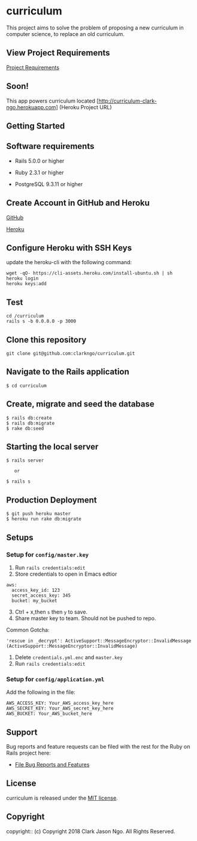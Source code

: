 # curriculum

This project aims to solve the problem of proposing a new curriculum in computer science, to replace an old curriculum.

## View Project Requirements

<a href="https://github.com/clarkngo/curriculum/projects">Project Requirements</a>

## Soon!

This app powers curriculum located [http://curriculum-clark-ngo.herokuapp.com] (Heroku Project URL)

## Getting Started

## Software requirements

- Rails 5.0.0 or higher

- Ruby 2.3.1 or higher

- PostgreSQL 9.3.11 or higher

## Create Account in GitHub and Heroku

<a href="https://github.com/">GitHub</a>

<a href="https://www.heroku.com/">Heroku</a>

## Configure Heroku with SSH Keys
update the heroku-cli with the following command:
```
wget -qO- https://cli-assets.heroku.com/install-ubuntu.sh | sh
heroku login
heroku keys:add
```

## Test
```
cd /curriculum
rails s -b 0.0.0.0 -p 3000
```

## Clone this repository
```
git clone git@github.com:clarkngo/curriculum.git
```

## Navigate to the Rails application

```
$ cd curriculum
```

## Create, migrate and seed the database

 ```
 $ rails db:create
 $ rails db:migrate
 $ rake db:seed
 ```

## Starting the local server

```
$ rails server

   or

$ rails s
```

## Production Deployment

  ```
  $ git push heroku master
  $ heroku run rake db:migrate
  ```

## Setups

### Setup for `config/master.key`


1) Run `rails credentials:edit`
2) Store credentials to open in Emacs edtior

```
aws:
  access_key_id: 123
  secret_access_key: 345
  bucket: my_bucket
```

3) Ctrl + x,then `s` then `y` to save.
4) Share master key to team. Should not be pushed to repo.

Common Gotcha: 
```
'rescue in _decrypt': ActiveSupport::MessageEncryptor::InvalidMessage (ActiveSupport::MessageEncryptor::InvalidMessage)
```

1) Delete `credentials.yml.enc` and `master.key`
2) Run `rails credentials:edit`

### Setup for `config/application.yml`

Add the following in the file:

```
AWS_ACCESS_KEY: Your_AWS_access_key_here
AWS_SECRET_KEY: Your_AWS_secret_key_here
AWS_BUCKET: Your_AWS_bucket_here
```

## Support

Bug reports and feature requests can be filed with the rest for the Ruby on Rails project here:

* [File Bug Reports and Features](https://github.com/clarkngo/curriculum/issues)

## License

curriculum is released under the [MIT license](https://mit-license.org).

## Copyright

copyright:: (c) Copyright 2018 Clark Jason Ngo. All Rights Reserved.

